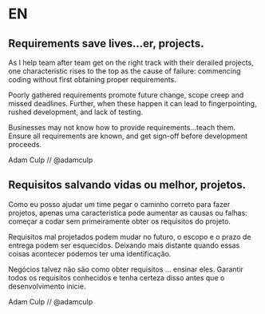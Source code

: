 # EN

## Requirements save lives...er, projects. 

As I help team after team get on the right track with their derailed projects, one characteristic rises to the top as the cause
 of failure: commencing coding without first obtaining proper requirements.
 
Poorly gathered requirements promote future change, scope creep and missed deadlines. Further, when these happen it can lead to fingerpointing,
rushed development, and lack of testing.

Businesses may not know how to provide requirements...teach them. Ensure all requirements are known, and get sign-off before development proceeds.

Adam Culp // @adamculp


## Requisitos salvando vidas ou melhor, projetos.

Como eu posso ajudar um time pegar o caminho correto para fazer projetos, apenas uma caracteristica pode aumentar as causas ou falhas: começar a codar sem primeiramente obter os requisitos do projeto.

Requisitos mal projetados podem mudar no futuro, o escopo e o prazo de entrega podem ser esquecidos. Deixando mais distante quando essas coisas acontecer podemos ter uma identificação.

Negócios talvez não são como obter requisitos ... ensinar eles. Garantir todos os requisitos conhecidos e tenha certeza disso antes que o desenvolvimento inicie.

Adam Culp // @adamculp
